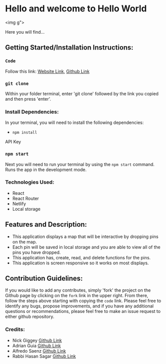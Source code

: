 # Hello and welcome to Hello World
<img g">

Here you will find...

## Getting Started/Installation Instructions:
### `Code`

Follow this link:
[Website Link](https://hello-world-travel.netlify.app/), 
[Github Link](https://github.com/blees12345/Hello-World)</br>

### `git clone`


Within your folder terminal, enter 'git clone' followed by the link you copied and then press 'enter'.

### Install Dependencies:

In your terminal, you will need to install the following dependencies:

- `npm install`

API Key

### `npm start`

Next you will need to run your terminal by using the `npm start` command. 
Runs the app in the development mode.

### Technologies Used:

- React
- React Router 
- Netlify
- Local storage
## Features and Description:

- This application displays a map that will be interactive by dropping pins on the map.
- Each pin will be saved in local storage and you are able to view all of the pins you have dropped.
- This application has, create, read, and delete functions for the pins.
- This application is screen responsive so it works on most displays.

## Contribution Guidelines:

If you would like to add any contributes, simply 'fork' the project on the Github page by clicking on the `fork` link in the upper right. From there, follow the steps above starting with copying the `code` link. Please feel free to identify any bugs, propose improvements, and if you have any additional questions or recommendations, please feel free to make an issue request to either github repository.

### Credits: ###

- Nick Giggey [Github Link](https://github.com/nickgiggey)
- Adrian Guia [Github Link](https://github.com/blees12345)
- Alfredo Saenz [Github Link](https://github.com/alfredo-saenz)
- Rabbi Hasan Sagar [Github Link](https://github.com/rhsagar94)
